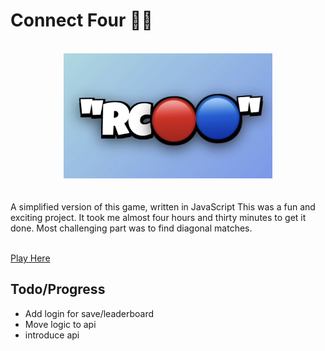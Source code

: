 # Connect Four 🔴🔵
<br />
<div align="center">
    <img src="./cover.png" alt="Connect Four game bop animated icon" height="200px" />
</div>
<br /><br />
A simplified version of this game, written in JavaScript
This was a fun and exciting project. It took me almost four hours and thirty minutes to get it done. Most challenging part was to find diagonal matches.
<br /><br />

[Play Here](https://shekhardesigner.github.io/connect-four/)

## Todo/Progress
* Add login for save/leaderboard
* Move logic to api
* introduce api
